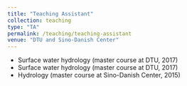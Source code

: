 ```yaml
---
title: "Teaching Assistant"
collection: teaching
type: "TA"
permalink: /teaching/teaching-assistant
venue: "DTU and Sino-Danish Center"
---
```


* Surface water hydrology (master course at DTU, 2017)
* Surface water hydrology (master course at DTU, 2017)
* Hydrology (master course at Sino-Danish Center, 2015)
